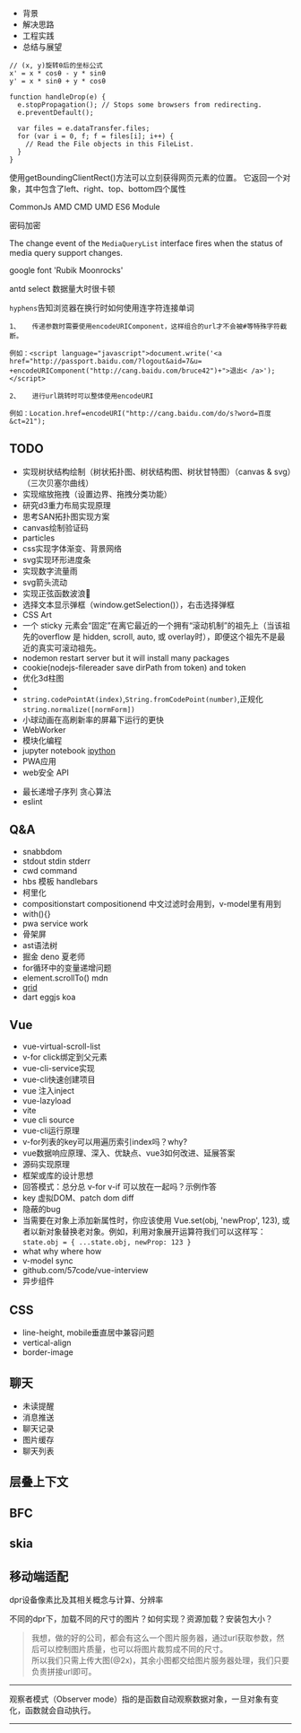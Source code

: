 - 背景
- 解决思路
- 工程实践
- 总结与展望


```
// (x, y)旋转θ后的坐标公式
x' = x * cosθ - y * sinθ
y' = x * sinθ + y * cosθ
```

```
function handleDrop(e) {
  e.stopPropagation(); // Stops some browsers from redirecting.
  e.preventDefault();

  var files = e.dataTransfer.files;
  for (var i = 0, f; f = files[i]; i++) {
    // Read the File objects in this FileList.
  }
}
```

使用getBoundingClientRect()方法可以立刻获得网页元素的位置。
它返回一个对象，其中包含了left、right、top、bottom四个属性

CommonJs AMD CMD UMD ES6 Module

密码加密

The change event of the `MediaQueryList` interface fires when the status of media query support changes.

google font 'Rubik Moonrocks'

antd select 数据量大时很卡顿

`hyphens`告知浏览器在换行时如何使用连字符连接单词

```
1、   传递参数时需要使用encodeURIComponent，这样组合的url才不会被#等特殊字符截断。                            

例如：<script language="javascript">document.write('<a href="http://passport.baidu.com/?logout&aid=7&u= +encodeURIComponent("http://cang.baidu.com/bruce42")+">退出< /a>');</script> 

2、   进行url跳转时可以整体使用encodeURI 

例如：Location.href=encodeURI("http://cang.baidu.com/do/s?word=百度&ct=21"); 
```


## TODO
* 实现树状结构绘制（树状拓扑图、树状结构图、树状甘特图）（canvas & svg）（三次贝塞尔曲线）
* 实现缩放拖拽（设置边界、拖拽分类功能）
* 研究d3重力布局实现原理
* 思考SAN拓扑图实现方案
* canvas绘制验证码
* particles
* css实现字体渐变、背景网络
* svg实现环形进度条
* 实现数字流量雨
* svg箭头流动
* 实现正弦函数波浪🌊
* 选择文本显示弹框（window.getSelection()），右击选择弹框
* CSS Art
* 一个 sticky 元素会“固定”在离它最近的一个拥有“滚动机制”的祖先上（当该祖先的overflow 是 hidden, scroll, auto, 或 overlay时），即便这个祖先不是最近的真实可滚动祖先。
* nodemon restart server but it will install many packages
* cookie(nodejs-filereader save dirPath from token) and token
* 优化3d柱图
* [](https://www.bryanbraun.com/checkboxland/docs/demos/webcam-test/)
* `string.codePointAt(index)`,`String.fromCodePoint(number)`,正规化`string.normalize([normForm])`
* 小球动画在高刷新率的屏幕下运行的更快
* WebWorker
* 模块化编程
* jupyter notebook [ipython](https://ipython.org/)
* PWA应用
* web安全 API
- 最长递增子序列 贪心算法
- eslint

## Q&A
- snabbdom
- stdout stdin stderr
- cwd command
- hbs 模板 handlebars
- 柯里化
- compositionstart compositionend 中文过滤时会用到，v-model里有用到
- with(){}
- pwa service work
- 骨架屏
- ast语法树
- 掘金 deno 夏老师
- for循环中的变量递增问题
- element.scrollTo() mdn
- [grid](https://www.joomlashack.com/blog/tutorials/center-and-align-items-in-css-grid/)
- dart eggjs koa

## Vue
- vue-virtual-scroll-list
- v-for click绑定到父元素
- vue-cli-service实现
- vue-cli快速创建项目
- vue 注入inject
- vue-lazyload
- vite
- vue cli source
- vue-cli运行原理
- v-for列表的key可以用遍历索引index吗？why?
- vue数据响应原理、深入、优缺点、vue3如何改进、延展答案
- 源码实现原理
- 框架或库的设计思想
- 回答模式：总分总 v-for v-if 可以放在一起吗？示例作答
- key 虚拟DOM、patch dom diff
- 隐蔽的bug
- 当需要在对象上添加新属性时，你应该使用 Vue.set(obj, 'newProp', 123), 或者以新对象替换老对象。例如，利用对象展开运算符我们可以这样写：
`state.obj = { ...state.obj, newProp: 123 }`
- what why where how
- v-model sync
- github.com/57code/vue-interview
- 异步组件

## CSS
* line-height, mobile垂直居中兼容问题
* vertical-align
* border-image

## 聊天
* 未读提醒
* 消息推送
* 聊天记录
* 图片缓存
* 聊天列表

## 层叠上下文
## BFC
## skia

## 移动端适配

dpr设备像素比及其相关概念与计算、分辨率

不同的dpr下，加载不同的尺寸的图片？如何实现？资源加载？安装包大小？

> 我想，做的好的公司，都会有这么一个图片服务器，通过url获取参数，然后可以控制图片质量，也可以将图片裁剪成不同的尺寸。  
所以我们只需上传大图(@2x)，其余小图都交给图片服务器处理，我们只要负责拼接url即可。

---------------------------------------------

观察者模式（Observer mode）指的是函数自动观察数据对象，一旦对象有变化，函数就会自动执行。

--------------------------------------------